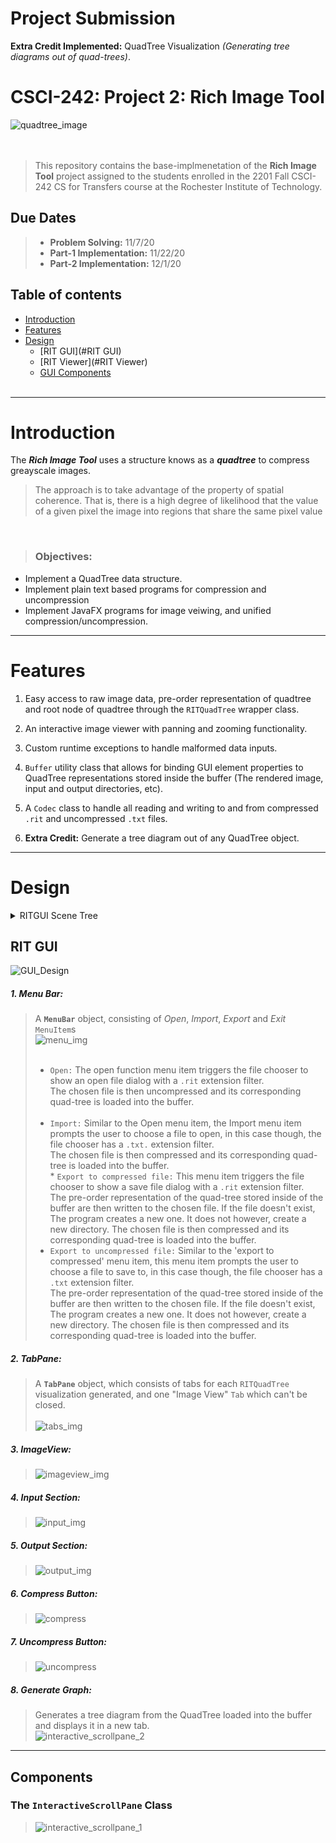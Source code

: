 # Project Submission
**Extra Credit Implemented:** QuadTree Visualization *(Generating tree diagrams out of quad-trees)*.

# CSCI-242: Project 2: Rich Image Tool

![quadtree_image](images/quadtree.jpg)
<br><br><br>
>This repository contains the base-implmenetation of the **Rich Image Tool** project assigned to the students enrolled in the 2201 Fall CSCI-242 CS for Transfers course at the Rochester Institute of Technology.

## Due Dates
>* **Problem Solving:** 11/7/20 
>* **Part-1 Implementation:** 11/22/20 
>* **Part-2 Implementation:** 12/1/20 

## Table of contents
* [Introduction](#introduction)
* [Features](#features)
* [Design](#design)
    * [RIT GUI](#RIT GUI)
    * [RIT Viewer](#RIT Viewer)
    * [GUI Components](#Components)
<br><br>

---

# Introduction
The _**Rich Image Tool**_ uses a structure knows as a _**quadtree**_ to compress greayscale images.<br>
>The approach is to take advantage of the property of spatial coherence. That is, there is a high degree of likelihood
> that the value of a given pixel
>the image into regions that share the same pixel value

<br>

> ### **Objectives:**
* Implement a QuadTree data structure.
* Implement plain text based programs for compression and uncompression
* Implement JavaFX programs for image veiwing, and unified compression/uncompression.

---

# Features

1.  Easy access to raw image data, pre-order representation of quadtree and root node of quadtree through the ``RITQuadTree`` wrapper class.

2.  An interactive image viewer with panning and zooming functionality.

3.  Custom runtime exceptions to handle malformed data inputs.

4. ``Buffer`` utility class that allows for binding GUI element properties to QuadTree representations stored inside the buffer (The rendered image, input and output directories, etc). 

5. A ``Codec`` class to handle all reading and writing to and from compressed ``.rit`` and uncompressed ``.txt`` files.

6. **Extra Credit:** Generate a tree diagram out of any QuadTree object.

---

# Design

<details>
<summary>RITGUI Scene Tree</summary>
    <img src="images/RITGUI.png">
</details> 

## RIT GUI

![GUI_Design](images/RITGUI_design.png) 

##### 1. Menu Bar:
        
   > A **``MenuBar``** object, consisting of *Open*, *Import*, *Export* and *Exit* ``MenuItem``s
   > <br> ![menu_img](images/RITGUI_MenuBar.png) <br><br>
   > * ``Open:`` The open function menu item triggers the file chooser to show an open file dialog with a ``.rit`` extension filter.<br> 
     The chosen file is then uncompressed and its corresponding quad-tree is loaded into the buffer.<br><br>
   > * ``Import:`` Similar to the Open menu item, the Import menu item prompts the user to choose a file to open, in this case though, the file chooser has a ``.txt.`` extension filter. <br>
   > The chosen file is then compressed and its corresponding quad-tree is loaded into the buffer. <br>
     * ``Export to compressed file:`` This menu item triggers the file chooser to show a save file dialog with a ``.rit`` extension filter. <br>
   > The pre-order representation of the quad-tree stored inside of the buffer are then written to the chosen file. If the file doesn't exist, The program creates a new one. It does not however, create a new directory.
     The chosen file is then compressed and its corresponding quad-tree is loaded into the buffer. <br>   
   > * ``Export to uncompressed file:`` Similar to the 'export to compressed' menu item, this menu item prompts the user to choose a file to save to, in this case though, the file chooser has a ``.txt`` extension filter.<br>
     The pre-order representation of the quad-tree stored inside of the buffer are then written to the chosen file. If the file doesn't exist, The program creates a new one. It does not however, create a new directory. 
     The chosen file is then compressed and its corresponding quad-tree is loaded into the buffer. 
     
                   
##### 2. TabPane:
>A **``TabPane``** object, which consists of tabs for each ``RITQuadTree`` visualization generated, and one "Image View" ``Tab`` which can't be closed.<br>  
>![tabs_img](images/RITGUI_Tabs.png)
##### 3. ImageView:
>![imageview_img](images/RITGUI_ImageView.png) 
##### 4. Input Section:
>![input_img](images/RITGUI_InputSection.png)
##### 5. Output Section:
>![output_img](images/RITGUI_OutputSection.png)
##### 6. Compress Button:
>![compress](images/RITGUI_CompressUncompress.png)
##### 7. Uncompress Button:
>![uncompress](images/RITGUI_CompressUncompress.png)
##### 8. Generate Graph:
>Generates a tree diagram from the QuadTree loaded into the buffer and displays it in a new tab.<br>
![interactive_scrollpane_2](images/RITGUI_panning_zooming_tree.gif)

---

## Components

### The ``InteractiveScrollPane`` Class

>![interactive_scrollpane_1](images/RITGUI_panning_zooming.gif)

